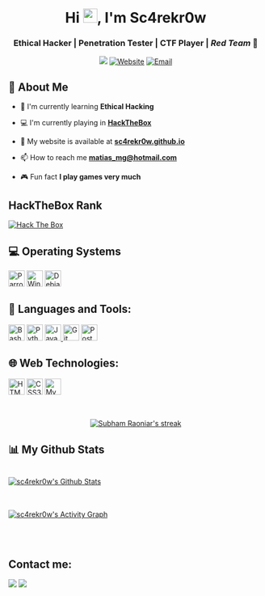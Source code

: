 <h1 align="center">Hi <img src="https://raw.githubusercontent.com/MartinHeinz/MartinHeinz/master/wave.gif" width="28px">, I'm Sc4rekr0w</h1>
<h3 align="center">Ethical Hacker | Penetration Tester | CTF Player | <em>Red Team</em> 🔴</h3>
<p align="center">
<img src="https://visitor-badge.glitch.me/badge?page_id=sc4rekr0w/Sc4rekr0w&right_color=darkgreen">
<a href="https://sc4rekr0w.github.io" target="_blank"><img alt="Website" src="https://img.shields.io/badge/Website-sc4rekr0w.github.io-darkgreen?style=flat"></a>
<a href="mailto:matias_mg@hotmail.com"><img alt="Email" src="https://img.shields.io/badge/Email-matias_mg@hotmail.com-darkgreen?style=flat"></a>
</p>

## :wolf: About Me

- :seedling: I'm currently learning **Ethical Hacking**

- :computer: I'm currently playing in  **[HackTheBox](https://www.hackthebox.com/)**

- :link: My website is available at **[sc4rekr0w.github.io](https://sc4rekr0w.github.io/)**

- 📫 How to reach me **matias_mg@hotmail.com**

- :video_game: Fun fact **I play games very much**

## HackTheBox Rank

<p align="left">
	<a href="https://app.hackthebox.com/profile/345358" target="_blank">
        <img src="http://www.hackthebox.eu/badge/image/345358" alt="Hack The Box">
    </a>
</p>

## :computer: Operating Systems

<p align="left">
    <a href="https://www.parrotsec.org/" title="ParrotOS" target="_blank"><img src="https://parrotsec.org/images/logo.png" alt="ParrotOS" width="32px" height="32px"></a>
    <a href="https://www.microsoft.com/es-es/software-download/windows10" title="Windows 10" target="_blank"><img src="https://github.com/get-icon/geticon/raw/master/icons/microsoft-windows.svg" alt="Windows 10" width="32px" height="32px"></a>
    <a href="https://www.debian.org/index.en.html" title="Debian" target="_blank"><img src="https://github.com/get-icon/geticon/raw/master/icons/debian.svg" alt="Debian" width="32px" height="32px"></a>


</p>

## :rocket: Languages and Tools:

<p align="left">
    <a href="https://www.gnu.org/software/bash/" title="Bash" target="_blank"><img src="https://github.com/get-icon/geticon/raw/master/icons/bash.svg" alt="Bash" width="32px" height="32px"></a>
    <a href="https://www.python.org" title="Python" target="_blank"><img src="https://github.com/get-icon/geticon/raw/master/icons/python.svg" alt="Python" width="32px" height="32px"></a>
     <a href="https://www.java.com" title="Java" target="_blank"> <img src="https://img.icons8.com/color/48/000000/java-coffee-cup-logo.png" alt="Java" width="32px" height="32px"/> </a>
    <a href="https://git-scm.com/" title="Git" target="_blank"><img src="https://github.com/get-icon/geticon/raw/master/icons/git-icon.svg" alt="Git" width="32px" height="32px"></a>
      <a href="https://postman.com" title="Postman" target="_blank"><img src="https://www.vectorlogo.zone/logos/getpostman/getpostman-icon.svg" alt="Postman" width="32px" height="32px"></a>
 </p>

## :globe_with_meridians: Web Technologies:

<p align="left">
    <a href="https://www.w3.org/TR/html5/" title="HTML5" target="_blank"><img src="https://github.com/get-icon/geticon/raw/master/icons/html-5.svg" alt="HTML5" width="32px" height="32px"></a>     
    <a href="https://www.w3.org/TR/CSS/" title="CSS3" target="_blank"><img src="https://github.com/get-icon/geticon/raw/master/icons/css-3.svg" alt="CSS3" width="32px" height="32px"></a> 
    <a href="https://dev.mysql.com/" title="MySQL" target="_blank"><img src="https://github.com/get-icon/geticon/raw/master/icons/mysql.svg" alt="MySQL" width="32px" height="32px"></a>
</p>

<br/>

<p align="center">
    <a href="https://github.com/SubhamRaoniar28/github-readme-streak-stats">
        <img title="🔥 Get streak stats for your profile at git.io/streak-stats" alt="Subham Raoniar's streak" src="https://github-readme-streak-stats.herokuapp.com/?user=sc4rekr0w&theme=merko&hide_border=true&stroke=0000&background=060A0CD0"/>
    </a>
</p>

## :bar_chart: My Github Stats

<br/>
<a href="https://github.com/SubhamRaoniar28/github-readme-stats"><img alt="sc4rekr0w's Github Stats" src="https://github-readme-stats.vercel.app/api?username=sc4rekr0w&show_icons=true&count_private=true&theme=merko&hide_border=true&bg_color=0D1117" /></a>
<br/>
<br/>
<br/>

<a href="https://github.com/SubhamRaoniar28/github-readme-activity-graph"><img alt="sc4rekr0w's Activity Graph" src="https://activity-graph.herokuapp.com/graph?username=sc4rekr0w&bg_color=0D1117&color=85cc00&line=02dc5a&point=FFFFFF&hide_border=true" /></a>

<br/>
<br/>

## Contact me:
<p align="left">
   <a href = "https://www.linkedin.com/in/matiasmanglano/"><img src="https://img.icons8.com/fluent/48/000000/linkedin.png"/></a>
   <a href="https://github.com/sc4rekr0w"><img src="https://img.icons8.com/ios-filled/38/4a90e2/github.png"/></a>
</p>
